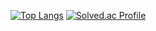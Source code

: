 
<!-- 주석처리 -->
<!-- [![github stats](https://github-readme-stats.vercel.app/api?username=geunu97&show_icons=true&theme=dracula)](https://github.com/anuraghazra/github-readme-stats) -->


[![Top Langs](https://github-readme-stats.vercel.app/api/top-langs/?username=geunu97&layout=compact&show_icons=true&theme=dracula)](https://github.com/geunu97/github-readme-stats)
[![Solved.ac Profile](http://mazassumnida.wtf/api/v2/generate_badge?boj=olo90632951)](https://solved.ac/olo90632951/)

